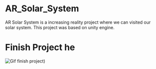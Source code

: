 # AR_Solar_System

AR Solar System is a increasing reality project where we can visited our solar system.
This project was based on unity engine.

# Finish Project he

![Gif finish project]([https://media.tenor.com/w7D79HmiUKwAAAAM/rolando-check.gif]))


